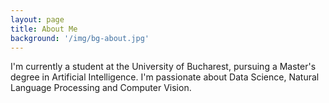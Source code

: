 ```yaml
---
layout: page
title: About Me
background: '/img/bg-about.jpg'
---
```


I'm currently a student at the University of Bucharest, pursuing a Master's degree in Artificial Intelligence. I'm passionate about Data Science, Natural Language Processing and Computer Vision.